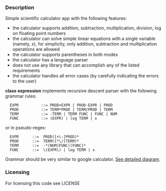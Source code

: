 ### Description
Simple scientific calculator app with the following features:

- the calculator supports addition, subtraction, multiplication, division, log on floating point numbers
- the calculator can solve simple linear equations with a single variable (namely, x), for simplicity, only addition, subtraction and multiplication operations are allowed
- the calculator supports parentheses in both modes
- the calculator has a language parser
- does not use any library that can accomplish any of the listed requirements
- the calculator handles all error cases (by carefully indicating the errors to the user)

**class expression** implements recursive descent parser with the following
grammar rules:
```
  EXPR          ::= PROD+EXPR | PROD-EXPR | PROD
  PROD          ::= TERM*PROD | TERM/PROD | TERM
  TERM          ::= -TERM | TERM FUNC | FUNC | NUM
  FUNC          ::= (EXPR) | log TERM | x
```
or in pseudo-regex:
```
  EXPR      ::=  PROD([+\-]PROD)*
  PROD      ::=  TERM([*\/]TERM)*
  TERM      ::=  -*(NUM|FUNC)(FUNC)*
  FUNC      ::=  \(EXPR\) | log TERM | x
```

Grammar should be very similar to google calculator.
[See detailed diagram](../blob/master/diagram/index.html).

### Licensing 
For licensing this code see LICENSE
